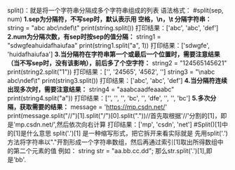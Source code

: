 split()：就是将一个字符串分隔成多个字符串组成的列表
语法格式：
#split(sep, num)
**1.sep为分隔符，不写sep时，默认表示用 空格，\n，\t 分隔字符串：**
string = "abc abc\ndef\t"
print(string.split())
打印结果：['abc', 'abc', 'def']
**2.num为分隔次数，有sep时按sep的值分隔：**
string1 = "sdwgfeahuidafhaiufaa"
print(string1.split("a", 1))
打印结果：['sdwgfe', 'huidafhaiufaa']
**3.当分隔符在字符串第一个或最后一个位置时，需要注意结果（当不写sep时，没有该影响），前后多了个空字符：**
string2 = "124565145621"
print(string2.split("1"))
打印结果：['', '24565', '4562', '']
string3 = "\nabc abc\ndef\t"
print(string3.split())
打印结果：['abc', 'abc', 'def']
**4.当分隔符连续出现多次时，需要注意结果：**
string4 = "aaabcaadfeaaabc"
print(string4.split("a"))
打印结果：['', '', '', 'bc', '', 'dfe', '', '', 'bc']
**5.多次分隔，获取需要的结果：**
message = 'https://mp.csdn.net/'
print(message.split("//")[1].split("/")[0].split("."))//首先取根据'//'分割的[1]，即是'mp.csdn.net/',然后依次向右计算
打印结果：['mp', 'csdn', 'net']
#Split()[1]中的[1]是什么意思
split('.')[1] 是一种缩写形式，把它拆开来看实际就是
先用split('.')方法将字符串以"."开割形成一个字符串数组，然后再通过索引[1]取出所得数组中的第二个元素的值
例如：
string str = "aa.bb.cc.dd";
那么str.split('.')[1],即是'bb'.